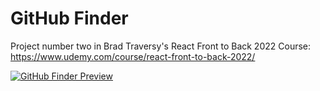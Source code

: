 # GitHub Finder

Project number two in Brad Traversy's React Front to Back 2022 Course: https://www.udemy.com/course/react-front-to-back-2022/

[![GitHub Finder Preview](https://repository-images.githubusercontent.com/442478691/3d667f01-f3cb-49dd-a766-ffeb3d4a30a6)](https://github-finder-nine-teal.vercel.app/)
